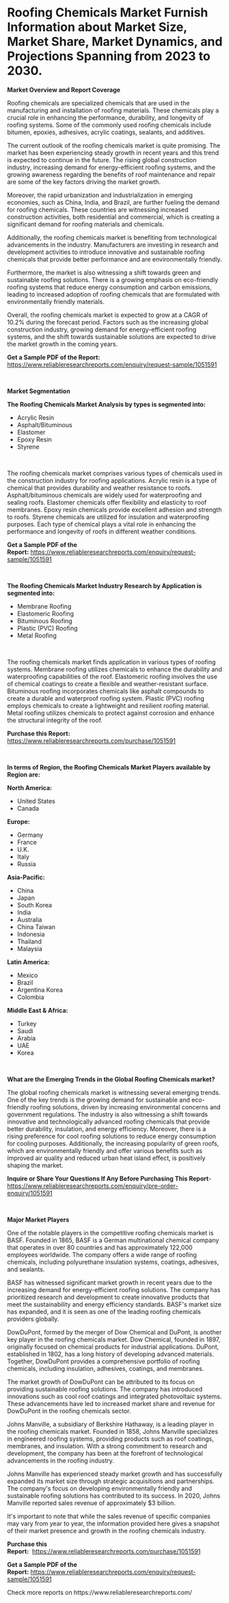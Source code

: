 <p><h1>Roofing Chemicals Market Furnish Information about Market Size, Market Share, Market Dynamics, and Projections Spanning from 2023 to 2030.</h1></p><p><strong>Market Overview and Report Coverage</strong></p>
<p><p>Roofing chemicals are specialized chemicals that are used in the manufacturing and installation of roofing materials. These chemicals play a crucial role in enhancing the performance, durability, and longevity of roofing systems. Some of the commonly used roofing chemicals include bitumen, epoxies, adhesives, acrylic coatings, sealants, and additives.</p><p>The current outlook of the roofing chemicals market is quite promising. The market has been experiencing steady growth in recent years and this trend is expected to continue in the future. The rising global construction industry, increasing demand for energy-efficient roofing systems, and the growing awareness regarding the benefits of roof maintenance and repair are some of the key factors driving the market growth.</p><p>Moreover, the rapid urbanization and industrialization in emerging economies, such as China, India, and Brazil, are further fueling the demand for roofing chemicals. These countries are witnessing increased construction activities, both residential and commercial, which is creating a significant demand for roofing materials and chemicals.</p><p>Additionally, the roofing chemicals market is benefiting from technological advancements in the industry. Manufacturers are investing in research and development activities to introduce innovative and sustainable roofing chemicals that provide better performance and are environmentally friendly.</p><p>Furthermore, the market is also witnessing a shift towards green and sustainable roofing solutions. There is a growing emphasis on eco-friendly roofing systems that reduce energy consumption and carbon emissions, leading to increased adoption of roofing chemicals that are formulated with environmentally friendly materials.</p><p>Overall, the roofing chemicals market is expected to grow at a CAGR of 10.2% during the forecast period. Factors such as the increasing global construction industry, growing demand for energy-efficient roofing systems, and the shift towards sustainable solutions are expected to drive the market growth in the coming years.</p></p>
<p><strong>Get a Sample PDF of the Report:</strong> <a href="https://www.reliableresearchreports.com/enquiry/request-sample/1051591">https://www.reliableresearchreports.com/enquiry/request-sample/1051591</a></p>
<p>&nbsp;</p>
<p><strong>Market Segmentation</strong></p>
<p><strong>The Roofing Chemicals Market Analysis by types is segmented into:</strong></p>
<p><ul><li>Acrylic Resin</li><li>Asphalt/Bituminous</li><li>Elastomer</li><li>Epoxy Resin</li><li>Styrene</li></ul></p>
<p>&nbsp;</p>
<p><p>The roofing chemicals market comprises various types of chemicals used in the construction industry for roofing applications. Acrylic resin is a type of chemical that provides durability and weather resistance to roofs. Asphalt/bituminous chemicals are widely used for waterproofing and sealing roofs. Elastomer chemicals offer flexibility and elasticity to roof membranes. Epoxy resin chemicals provide excellent adhesion and strength to roofs. Styrene chemicals are utilized for insulation and waterproofing purposes. Each type of chemical plays a vital role in enhancing the performance and longevity of roofs in different weather conditions.</p></p>
<p><strong>Get a Sample PDF of the Report:</strong>&nbsp;<a href="https://www.reliableresearchreports.com/enquiry/request-sample/1051591">https://www.reliableresearchreports.com/enquiry/request-sample/1051591</a></p>
<p>&nbsp;</p>
<p><strong>The Roofing Chemicals Market Industry Research by Application is segmented into:</strong></p>
<p><ul><li>Membrane Roofing</li><li>Elastomeric Roofing</li><li>Bituminous Roofing</li><li>Plastic (PVC) Roofing</li><li>Metal Roofing</li></ul></p>
<p>&nbsp;</p>
<p><p>The roofing chemicals market finds application in various types of roofing systems. Membrane roofing utilizes chemicals to enhance the durability and waterproofing capabilities of the roof. Elastomeric roofing involves the use of chemical coatings to create a flexible and weather-resistant surface. Bituminous roofing incorporates chemicals like asphalt compounds to create a durable and waterproof roofing system. Plastic (PVC) roofing employs chemicals to create a lightweight and resilient roofing material. Metal roofing utilizes chemicals to protect against corrosion and enhance the structural integrity of the roof.</p></p>
<p><strong>Purchase this Report:</strong>&nbsp; <a href="https://www.reliableresearchreports.com/purchase/1051591">https://www.reliableresearchreports.com/purchase/1051591</a></p>
<p>&nbsp;</p>
<p><strong>In terms of Region, the Roofing Chemicals Market Players available by Region are:</strong></p>
<p>
    <p> <strong> North America: </strong>
        <ul>
            <li>United States</li>
            <li>Canada</li>
        </ul>
        </p> 
    <p> <strong> Europe: </strong>
        <ul>
            <li>Germany</li>
            <li>France</li>
            <li>U.K.</li>
            <li>Italy</li>
            <li>Russia</li>
        </ul>
        </p> 
    <p> <strong> Asia-Pacific: </strong>
        <ul>
            <li>China</li>
            <li>Japan</li>
            <li>South Korea</li>
            <li>India</li>
            <li>Australia</li>
            <li>China Taiwan</li>
            <li>Indonesia</li>
            <li>Thailand</li>
            <li>Malaysia</li>
        </ul>
        </p> 
    <p> <strong> Latin America: </strong>
        <ul>
            <li>Mexico</li>
            <li>Brazil</li>
            <li>Argentina Korea</li>
            <li>Colombia</li>
        </ul>
        </p> 
    <p> <strong> Middle East & Africa: </strong>
        <ul>
            <li>Turkey</li>
            <li>Saudi</li>
            <li>Arabia</li>
            <li>UAE</li>
            <li>Korea</li>
        </ul>
    </p>
    </p>
<p>&nbsp;</p>
<p><strong>What are the Emerging Trends in the Global Roofing Chemicals market?</strong></p>
<p><p>The global roofing chemicals market is witnessing several emerging trends. One of the key trends is the growing demand for sustainable and eco-friendly roofing solutions, driven by increasing environmental concerns and government regulations. The industry is also witnessing a shift towards innovative and technologically advanced roofing chemicals that provide better durability, insulation, and energy efficiency. Moreover, there is a rising preference for cool roofing solutions to reduce energy consumption for cooling purposes. Additionally, the increasing popularity of green roofs, which are environmentally friendly and offer various benefits such as improved air quality and reduced urban heat island effect, is positively shaping the market.</p></p>
<p><strong>Inquire or Share Your Questions If Any Before Purchasing This Report</strong>- <a href="https://www.reliableresearchreports.com/enquiry/pre-order-enquiry/1051591">https://www.reliableresearchreports.com/enquiry/pre-order-enquiry/1051591</a></p>
<p>&nbsp;</p>
<p><strong>Major Market Players</strong></p>
<p><p>One of the notable players in the competitive roofing chemicals market is BASF. Founded in 1865, BASF is a German multinational chemical company that operates in over 80 countries and has approximately 122,000 employees worldwide. The company offers a wide range of roofing chemicals, including polyurethane insulation systems, coatings, adhesives, and sealants.</p><p>BASF has witnessed significant market growth in recent years due to the increasing demand for energy-efficient roofing solutions. The company has prioritized research and development to create innovative products that meet the sustainability and energy efficiency standards. BASF's market size has expanded, and it is seen as one of the leading roofing chemicals providers globally.</p><p>DowDuPont, formed by the merger of Dow Chemical and DuPont, is another key player in the roofing chemicals market. Dow Chemical, founded in 1897, originally focused on chemical products for industrial applications. DuPont, established in 1802, has a long history of developing advanced materials. Together, DowDuPont provides a comprehensive portfolio of roofing chemicals, including insulation, adhesives, coatings, and membranes.</p><p>The market growth of DowDuPont can be attributed to its focus on providing sustainable roofing solutions. The company has introduced innovations such as cool roof coatings and integrated photovoltaic systems. These advancements have led to increased market share and revenue for DowDuPont in the roofing chemicals sector.</p><p>Johns Manville, a subsidiary of Berkshire Hathaway, is a leading player in the roofing chemicals market. Founded in 1858, Johns Manville specializes in engineered roofing systems, providing products such as roof coatings, membranes, and insulation. With a strong commitment to research and development, the company has been at the forefront of technological advancements in the roofing industry.</p><p>Johns Manville has experienced steady market growth and has successfully expanded its market size through strategic acquisitions and partnerships. The company's focus on developing environmentally friendly and sustainable roofing solutions has contributed to its success. In 2020, Johns Manville reported sales revenue of approximately $3 billion.</p><p>It's important to note that while the sales revenue of specific companies may vary from year to year, the information provided here gives a snapshot of their market presence and growth in the roofing chemicals industry.</p></p>
<p><strong>Purchase this Report:</strong>&nbsp;&nbsp;<a href="https://www.reliableresearchreports.com/purchase/1051591">https://www.reliableresearchreports.com/purchase/1051591</a></p>
<p></p>
<p><strong>Get a Sample PDF of the Report:</strong>&nbsp;<a href="https://www.reliableresearchreports.com/enquiry/request-sample/1051591">https://www.reliableresearchreports.com/enquiry/request-sample/1051591</a></p>
<p>Check more reports on https://www.reliableresearchreports.com/</p>
